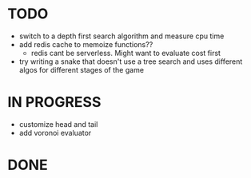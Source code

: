# TODO
- switch to a depth first search algorithm and measure cpu time
- add redis cache to memoize functions?? 
  - redis cant be serverless. Might want to evaluate cost first
- try writing a snake that doesn't use a tree search and uses different algos for different stages of the game
# IN PROGRESS
- customize head and tail
- add voronoi evaluator
# DONE